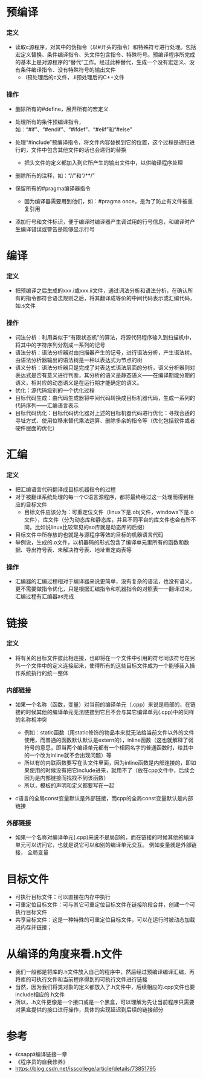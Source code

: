 # 预编译

### 定义

- 读取c源程序，对其中的伪指令（以#开头的指令）和特殊符号进行处理。包括宏定义替换、条件编译指令、头文件包含指令、特殊符号。预编译程序所完成的基本上是对源程序的“替代”工作。经过此种替代，生成一个没有宏定义、没有条件编译指令、没有特殊符号的输出文件
  - .i预处理后的c文件，.ii预处理后的C++文件




### 操作

- 删除所有的#define，展开所有的宏定义
- 处理所有的条件预编译指令，如：“#if”、“#endif”、“#ifdef”、“#elif”和“#else”
- 处理“#include”预编译指令，将文件内容替换到它的位置，这个过程是递归进行的，文件中包含其他文件的话也会递归的替换
  - 把头文件的定义都加入到它所产生的输出文件中，以供编译程序处理

- 删除所有的注释，如：“//”和“/**/”
- 保留所有的#pragma编译器指令
  - 因为编译器需要用到他们，如：#pragma once，是为了防止有文件被重复引用

- 添加行号和文件标识，便于编译时编译器产生调试用的行号信息，和编译时产生编译错误或警告是能够显示行号







# 编译

### 定义

- 把预编译之后生成的xxx.i或xxx.ii文件，通过词法分析和语法分析，在确认所有的指令都符合语法规则之后，将其翻译成等价的中间代码表示或汇编代码，如.s文件



### 操作

- 词法分析：利用类似于“有限状态机”的算法，将源代码程序输入到扫描机中，将其中的字符序列分割成一系列的记号
- 语法分析：语法分析器对由扫描器产生的记号，进行语法分析，产生语法树。由语法分析器输出的语法树是一种以表达式为节点的树
- 语义分析：语法分析器只是完成了对表达式语法层面的分析，语义分析器则对表达式是否有意义进行判断，其分析的语义是静态语义——在编译期能分期的语义，相对应的动态语义是在运行期才能确定的语义。
- 优化：源代码级别的一个优化过程
- 目标代码生成：由代码生成器将中间代码转换成目标机器代码，生成一系列的代码序列——汇编语言表示
- 目标代码优化：目标代码优化器对上述的目标机器代码进行优化：寻找合适的寻址方式、使用位移来替代乘法运算、删除多余的指令等（优化包括软件或者硬件层面的优化）







# 汇编

### 定义

- 把汇编语言代码翻译成目标机器指令的过程
- 对于被翻译系统处理的每一个C语言源程序，都将最终经过这一处理而得到相应的目标文件
  - 目标文件应该分为：可重定位文件（linux下是.obj文件，windows下是.o文件），库文件（分为动态库和静态库，并且不同平台的库文件也会有所不同，比如说linux比较常见的so库就是动态库的后缀）
- 目标文件中所存放的也就是与源程序等效的目标的机器语言代码
- 举例说，生成的.o文件，以机器码的形式包含了编译单元里所有的函数和数据、导出符号表、未解决符号表、地址重定向表等



### 操作

- 汇编器的汇编过程相对于编译器来说更简单，没有复杂的语法，也没有语义，更不需要做指令优化，只是根据汇编指令和机器指令的对照表一一翻译过来，汇编过程有汇编器as完成







# 链接

### 定义

- 将有关的目标文件彼此相连接，也即将在一个文件中引用的符号同该符号在另外一个文件中的定义连接起来，使得所有的这些目标文件成为一个能够装入操作系统执行的统一整体



### 内部链接

- 如果一个名称（函数，变量）对当前的编译单元（.cpp）来说是局部的，在链接的时候其他的编译单元无法链接到它且不会与其它编译单元(.cpp)中的同样的名称相冲突
  - 例如：static函数（用static修饰的物品本来就无法给当前文件以外的文件使用，而普通的函数默认默认是extern的），inline函数（这也就解释了弱符号的意思，即当两个编译单元都有一个相同名字的普通函数时，给其中的一个改为inline就不会出现问题）等
  - 所以有的内联函数要写在头文件里面，因为inline函数是内部连接的，即如果使用的时候没有把它include进来，就用不了（放在cpp文件中，后续会因为是内部链接而找找不到该函数）
  - 所以，模板的声明和定义都要写在一起

- c语言的全局const变量默认是外部链接，而cpp的全局const变量默认是内部链接



### 外部链接

- 如果一个名称对编译单元(.cpp)来说不是局部的，而在链接的时候其他的编译单元可以访问它，也就是说它可以和别的编译单元交互。 例如变量就是外部链接， 全局变量





# 目标文件

- 可执行目标文件：可以直接在内存中执行
- 可重定位目标文件：可与其它可重定位目标文件在链接阶段合并，创建一个可执行目标文件
- 共享目标文件：这是一种特殊的可重定位目标文件，可以在运行时被动态加载进内存并链接；





# 从编译的角度来看.h文件

- 我们一般都是将库的.h文件放入自己的程序中，然后经过预编译编译汇编，再将库的可执行文件和当前程序得到的可执行文件进行链接
- 当然，因为我们将类对象的定义都放入了.h文件中，后续相应的.cpp文件也要include相应的.h文件
- 所以，.h文件更像是一个接口或是一个黑盒，可以理解为先让当前程序只需要对黑盒提供的接口进行操作，具体的实现延迟到后续的链接部分







# 参考

- 《csapp》编译链接一章
- 《程序员的自我修养》
- https://blog.csdn.net/isscollege/article/details/73851795